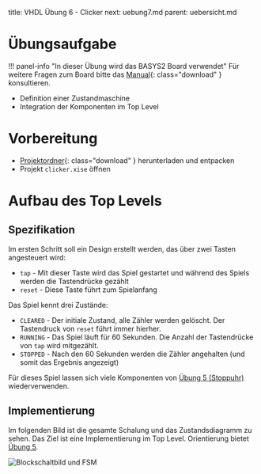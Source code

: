 title: VHDL Übung 6 - Clicker
next: uebung7.md
parent: uebersicht.md

# Übungsaufgabe

!!! panel-info "In dieser Übung wird das BASYS2 Board verwendet"
    Für weitere Fragen zum Board bitte das [Manual]({filename}basys2_manual.pdf){: class="download" } konsultieren.

* Definition einer Zustandmaschine
* Integration der Komponenten im Top Level

# Vorbereitung

* [Projektordner]({filename}vhdl_uebung_6.compress){: class="download" } herunterladen und entpacken
* Projekt <code>clicker.xise</code> öffnen

# Aufbau des Top Levels
## Spezifikation
Im ersten Schritt soll ein Design erstellt werden, das über zwei Tasten angesteuert wird:

* <code>tap</code> - Mit dieser Taste wird das Spiel gestartet und während des Spiels werden die Tastendrücke gezählt
* <code>reset</code> - Diese Taste führt zum Spielanfang

Das Spiel kennt drei Zustände:

* <code>CLEARED</code> - Der initiale Zustand, alle Zähler werden gelöscht. Der Tastendruck von <code>reset</code> führt immer hierher.
* <code>RUNNING</code> - Das Spiel läuft für 60 Sekunden. Die Anzahl der Tastendrücke von <code>tap</code> wird mitgezählt.
* <code>STOPPED</code> - Nach den 60 Sekunden werden die Zähler angehalten (und somit das Ergebnis angezeigt)

Für dieses Spiel lassen sich viele Komponenten von [Übung 5 (Stoppuhr)](uebung5.html) wiederverwenden.

## Implementierung
Im folgenden Bild ist die gesamte Schalung und das Zustandsdiagramm zu sehen. Das Ziel ist eine Implementierung im Top
Level. Orientierung bietet [Übung 5](uebung5.html).

![Blockschaltbild und FSM]({filename}uebung6.jpg)
